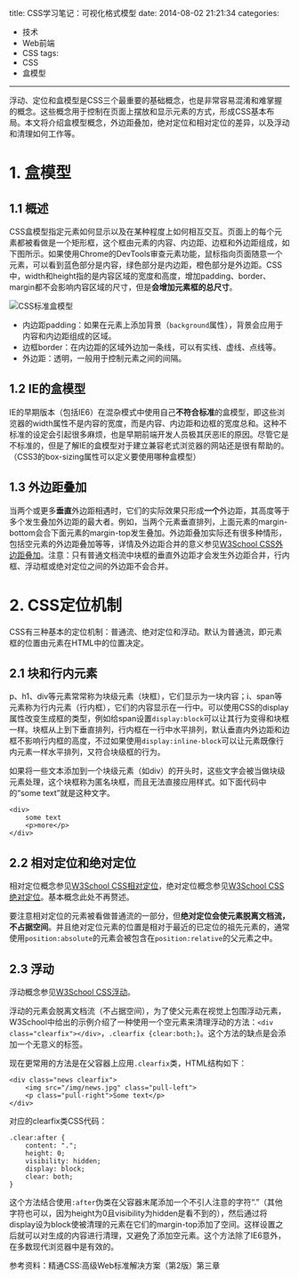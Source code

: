title: CSS学习笔记：可视化格式模型
date: 2014-08-02 21:21:34
categories:
- 技术
- Web前端
- CSS
tags:
- CSS
- 盒模型
---
浮动、定位和盒模型是CSS三个最重要的基础概念，也是非常容易混淆和难掌握的概念。这些概念用于控制在页面上摆放和显示元素的方式，形成CSS基本布局。本文将介绍盒模型概念，外边距叠加，绝对定位和相对定位的差异，以及浮动和清理如何工作等。

<!-- more -->

# 1. 盒模型

## 1.1 概述

CSS盒模型指定元素如何显示以及在某种程度上如何相互交互。页面上的每个元素都被看做是一个矩形框，这个框由元素的内容、内边距、边框和外边距组成，如下图所示。如果使用Chrome的DevTools审查元素功能，鼠标指向页面随意一个元素，可以看到蓝色部分是内容，绿色部分是内边距，橙色部分是外边距。CSS中，width和height指的是内容区域的宽度和高度，增加padding、border、margin都不会影响内容区域的尺寸，但是**会增加元素框的总尺寸**。

![CSS标准盒模型](http://raytaylorlin-blog.qiniudn.com/image/css/CSS%E6%A0%87%E5%87%86%E7%9B%92%E6%A8%A1%E5%9E%8B.jpg)

* 内边距padding：如果在元素上添加背景（`background`属性），背景会应用于内容和内边距组成的区域。
* 边框border：在内边距的区域外边加一条线，可以有实线、虚线、点线等。
* 外边距：透明，一般用于控制元素之间的间隔。

## 1.2 IE的盒模型

IE的早期版本（包括IE6）在混杂模式中使用自己**不符合标准**的盒模型，即这些浏览器的width属性不是内容的宽度，而是内容、内边距和边框的宽度总和。这种不标准的设定会引起很多麻烦，也是早期前端开发人员极其厌恶IE的原因。尽管它是不标准的，但是了解IE的盒模型对于建立兼容老式浏览器的网站还是很有帮助的。（CSS3的box-sizing属性可以定义要使用哪种盒模型）

## 1.3 外边距叠加

当两个或更多**垂直**外边距相遇时，它们的实际效果只形成**一个**外边距，其高度等于多个发生叠加外边距的最大者。例如，当两个元素垂直排列，上面元素的margin-bottom会合下面元素的margin-top发生叠加。外边距叠加实际还有很多种情形，包括空元素的外边距叠加等等，详情及外边距合并的意义参见[W3School CSS外边距叠加](http://www.w3school.com.cn/css/css_margin_collapsing.asp)。注意：只有普通文档流中块框的垂直外边距才会发生外边距合并，行内框、浮动框或绝对定位之间的外边距不会合并。

# 2. CSS定位机制

CSS有三种基本的定位机制：普通流、绝对定位和浮动。默认为普通流，即元素框的位置由元素在HTML中的位置决定。

## 2.1 块和行内元素

p、h1、div等元素常常称为块级元素（块框），它们显示为一块内容；i、span等元素称为行内元素（行内框），它们的内容显示在一行中。可以使用CSS的display属性改变生成框的类型，例如给span设置`display:block`可以让其行为变得和块框一样。块框从上到下垂直排列，行内框在一行中水平排列，默认垂直内外边距和边框不影响行内框的高度，不过如果使用`display:inline-block`可以让元素既像行内元素一样水平排列，又符合块级框的行为。

如果将一些文本添加到一个块级元素（如div）的开头时，这些文字会被当做块级元素处理，这个块框称为匿名块框，而且无法直接应用样式。如下面代码中的“some text”就是这种文字。

    <div>
        some text
        <p>more</p>
    </div>
    
## 2.2 相对定位和绝对定位
    
相对定位概念参见[W3School CSS相对定位](http://www.w3school.com.cn/css/css_positioning_relative.asp)，绝对定位概念参见[W3School CSS绝对定位](http://www.w3school.com.cn/css/css_positioning_absolute.asp)。基本概念此处不再赘述。

要注意相对定位的元素被看做普通流的一部分，但**绝对定位会使元素脱离文档流，不占据空间**。并且绝对定位元素的位置是相对于最近的已定位的祖先元素的，通常使用`position:absolute`的元素会被包含在`position:relative`的父元素之中。

## 2.3 浮动

浮动概念参见[W3School CSS浮动](http://www.w3school.com.cn/css/css_positioning_floating.asp)。

浮动的元素会脱离文档流（不占据空间），为了使父元素在视觉上包围浮动元素，W3School中给出的示例介绍了一种使用一个空元素来清理浮动的方法：`<div class="clearfix"></div>`，`.clearfix {clear:both;}`。这个方法的缺点是会添加一个无意义的标签。

现在更常用的方法是在父容器上应用`.clearfix`类，HTML结构如下：

    <div class="news clearfix">
        <img src="/img/news.jpg" class="pull-left">
        <p class="pull-right">Some text</p>
    </div>

对应的clearfix类CSS代码：

    .clear:after {
        content: ".";
        height: 0;
        visibility: hidden;
        display: block;
        clear: both;
    }

这个方法结合使用`:after`伪类在父容器末尾添加一个不引人注意的字符“.”（其他字符也可以，因为height为0且visibility为hidden是看不到的），然后通过将display设为block使被清理的元素在它们的margin-top添加了空间。这样设置之后就可以对生成的内容进行清理，又避免了添加空元素。这个方法除了IE6意外，在多数现代浏览器中是有效的。

参考资料：精通CSS:高级Web标准解决方案（第2版）第三章